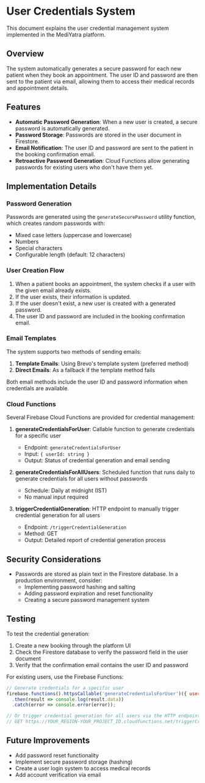 # User Credentials System

This document explains the user credential management system implemented in the MediYatra platform.

## Overview

The system automatically generates a secure password for each new patient when they book an appointment. The user ID and password are then sent to the patient via email, allowing them to access their medical records and appointment details.

## Features

- **Automatic Password Generation**: When a new user is created, a secure password is automatically generated.
- **Password Storage**: Passwords are stored in the user document in Firestore.
- **Email Notification**: The user ID and password are sent to the patient in the booking confirmation email.
- **Retroactive Password Generation**: Cloud Functions allow generating passwords for existing users who don't have them yet.

## Implementation Details

### Password Generation

Passwords are generated using the `generateSecurePassword` utility function, which creates random passwords with:
- Mixed case letters (uppercase and lowercase)
- Numbers
- Special characters
- Configurable length (default: 12 characters)

### User Creation Flow

1. When a patient books an appointment, the system checks if a user with the given email already exists.
2. If the user exists, their information is updated.
3. If the user doesn't exist, a new user is created with a generated password.
4. The user ID and password are included in the booking confirmation email.

### Email Templates

The system supports two methods of sending emails:
1. **Template Emails**: Using Brevo's template system (preferred method)
2. **Direct Emails**: As a fallback if the template method fails

Both email methods include the user ID and password information when credentials are available.

### Cloud Functions

Several Firebase Cloud Functions are provided for credential management:

1. **generateCredentialsForUser**: Callable function to generate credentials for a specific user
   - Endpoint: `generateCredentialsForUser`
   - Input: `{ userId: string }`
   - Output: Status of credential generation and email sending

2. **generateCredentialsForAllUsers**: Scheduled function that runs daily to generate credentials for all users without passwords
   - Schedule: Daily at midnight (IST)
   - No manual input required

3. **triggerCredentialGeneration**: HTTP endpoint to manually trigger credential generation for all users
   - Endpoint: `/triggerCredentialGeneration`
   - Method: GET
   - Output: Detailed report of credential generation process

## Security Considerations

- Passwords are stored as plain text in the Firestore database. In a production environment, consider:
  - Implementing password hashing and salting
  - Adding password expiration and reset functionality
  - Creating a secure password management system

## Testing

To test the credential generation:

1. Create a new booking through the platform UI
2. Check the Firestore database to verify the password field in the user document
3. Verify that the confirmation email contains the user ID and password

For existing users, use the Firebase Functions:

```javascript
// Generate credentials for a specific user
firebase.functions().httpsCallable('generateCredentialsForUser')({ userId: 'USER_ID_HERE' })
  .then(result => console.log(result.data))
  .catch(error => console.error(error));

// Or trigger credential generation for all users via the HTTP endpoint
// GET https://YOUR_REGION-YOUR_PROJECT_ID.cloudfunctions.net/triggerCredentialGeneration
```

## Future Improvements

- Add password reset functionality
- Implement secure password storage (hashing)
- Create a user login system to access medical records
- Add account verification via email
